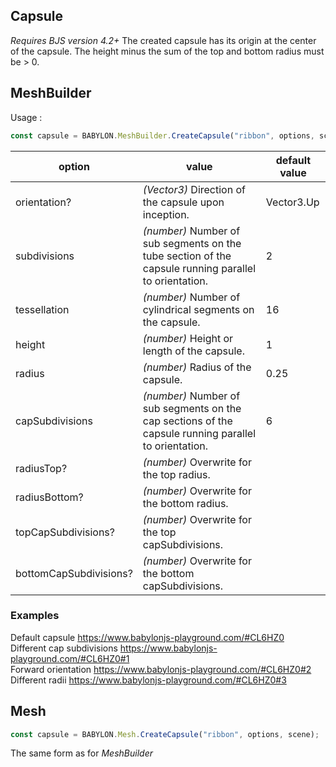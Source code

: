 ## Capsule
*Requires BJS version 4.2+*
The created capsule has its origin at the center of the capsule. The height minus the sum of the top and bottom radius must be > 0.

## MeshBuilder
Usage :
```javascript
const capsule = BABYLON.MeshBuilder.CreateCapsule("ribbon", options, scene);  //scene is optional and defaults to the current scene
```

option|value|default value
--------|-----|-------------
orientation?|_(Vector3)_ Direction of the capsule upon inception. | Vector3.Up
subdivisions|_(number)_ Number of sub segments on the tube section of the capsule running parallel to orientation.| 2
tessellation|_(number)_  Number of cylindrical segments on the capsule.|16
height|_(number)_  Height or length of the capsule.|1
radius|_(number)_ Radius of the capsule.|0.25
capSubdivisions|_(number)_ Number of sub segments on the cap sections of the capsule running parallel to orientation.|6
radiusTop?|_(number)_  Overwrite for the top radius.
radiusBottom?|_(number)_  Overwrite for the bottom radius.
topCapSubdivisions?|_(number)_ Overwrite for the top capSubdivisions.
bottomCapSubdivisions?|_(number)_ Overwrite for the bottom capSubdivisions.

### Examples
Default capsule https://www.babylonjs-playground.com/#CL6HZ0  
Different cap subdivisions https://www.babylonjs-playground.com/#CL6HZ0#1  
Forward orientation https://www.babylonjs-playground.com/#CL6HZ0#2  
Different radii https://www.babylonjs-playground.com/#CL6HZ0#3  

## Mesh
```javascript
const capsule = BABYLON.Mesh.CreateCapsule("ribbon", options, scene);  //scene is optional and defaults to the current scene
```
The same form as for *MeshBuilder*